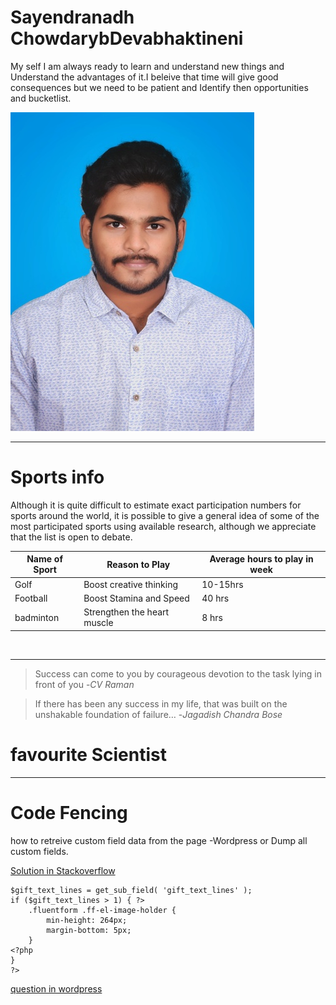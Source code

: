 # Sayendranadh ChowdarybDevabhaktineni




My self I am always ready to learn and understand new things and Understand the advantages of it.I beleive that  time will give good consequences but we need to be patient and Identify then opportunities and bucketlist. 


![My Photo](Copy%20of%2020079-02.jpeg)
<br>

------
# Sports info

Although it is quite difficult to estimate exact participation numbers for sports around the world, it is possible to give a general idea of some of the most participated sports using available research, although we appreciate that the list is open to debate.

|Name of Sport|Reason to Play|Average hours to play in week|
| --- | --- |--- |
|Golf|Boost creative thinking|10-15hrs|
|Football|Boost Stamina and Speed|40 hrs|
|badminton|Strengthen the heart muscle|8 hrs|


<br>

-----
> Success can come to you by courageous devotion to the task lying in front of you -*CV Raman*

> If there has been any success in my life, that was built on the unshakable foundation of failure… -*Jagadish Chandra Bose*
#  favourite Scientist


----
# Code Fencing
 how to retreive custom field data  from the page -Wordpress or  Dump all custom fields.

 [Solution in Stackoverflow](https://stackoverflow.com/questions/66293239/wordpress-how-to-retrieve-custom-field-data-from-the-page)
``` <?php 
$gift_text_lines = get_sub_field( 'gift_text_lines' ); 
if ($gift_text_lines > 1) { ?>
    .fluentform .ff-el-image-holder {
        min-height: 264px;
        margin-bottom: 5px;
    }
<?php 
} 
?>
```
 [question in wordpress](https://css-tricks.com/snippets/wordpress/dump-all-custom-fields/)

